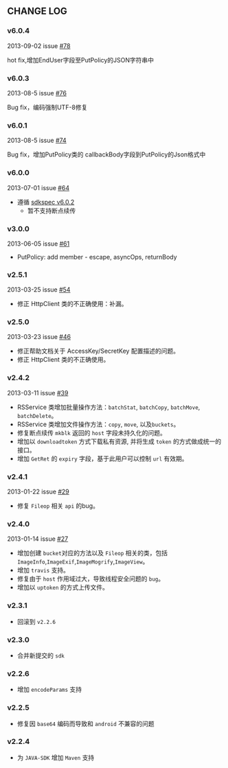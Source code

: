 ## CHANGE LOG

### v6.0.4

2013-09-02 issue [#78](https://github.com/qiniu/java-sdk/pull/78)

hot fix,增加EndUser字段至PutPolicy的JSON字符串中

### v6.0.3

2013-08-5 issue [#76](https://github.com/qiniu/java-sdk/pull/76)

Bug fix，编码强制UTF-8修复

### v6.0.1

2013-08-5 issue [#74](https://github.com/qiniu/java-sdk/pull/74)

Bug fix，增加PutPolicy类的 callbackBody字段到PutPolicy的Json格式中


### v6.0.0

2013-07-01 issue [#64](https://github.com/qiniu/java-sdk/pull/64)

- 遵循 [sdkspec v6.0.2](https://github.com/qiniu/sdkspec/tree/v6.0.2)
    - 暂不支持断点续传


### v3.0.0

2013-06-05 issue [#61](https://github.com/qiniu/java-sdk/pull/61)

- PutPolicy: add member - escape, asyncOps, returnBody


### v2.5.1

2013-03-25 issue [#54](https://github.com/qiniu/java-sdk/pull/54)

- 修正 HttpClient 类的不正确使用：补漏。


### v2.5.0

2013-03-23 issue [#46](https://github.com/qiniu/java-sdk/pull/46)

- 修正帮助文档关于 AccessKey/SecretKey 配置描述的问题。
- 修正 HttpClient 类的不正确使用。


### v2.4.2

2013-03-11 issue [#39](https://github.com/qiniu/java-sdk/pull/39)

- RSService 类增加批量操作方法：`batchStat`, `batchCopy`, `batchMove`, `batchDelete`。
- RSService 类增加文件操作方法：`copy`, `move`, 以及`buckets`。
- 修复断点续传 `mkblk` 返回的 `host` 字段未持久化的问题。
- 增加以 `downloadtoken` 方式下载私有资源, 并将生成 `token` 的方式做成统一的接口。
- 增加 `GetRet` 的 `expiry` 字段，基于此用户可以控制 `url` 有效期。


### v2.4.1

2013-01-22 issue [#29](https://github.com/qiniu/java-sdk/pull/29)

- 修复 `Fileop` 相关 `api` 的bug。


### v2.4.0

2013-01-14 issue [#27](https://github.com/qiniu/java-sdk/pull/27)

- 增加创建 `bucket`对应的方法以及 `Fileop` 相关的类，包括 `ImageInfo`,`ImageExif`,`ImageMogrify`,`ImageView`。
- 增加 `travis` 支持。
- 修复由于 `host` 作用域过大，导致线程安全问题的 `bug`。
- 增加以 `uptoken` 的方式上传文件。


### v2.3.1

- 回滚到 `v2.2.6`

### v2.3.0

- 合并新提交的 `sdk`

### v2.2.6

- 增加 `encodeParams` 支持

### v2.2.5

- 修复因 `base64` 编码而导致和 `android` 不兼容的问题

### v2.2.4

- 为 `JAVA-SDK` 增加 `Maven` 支持
